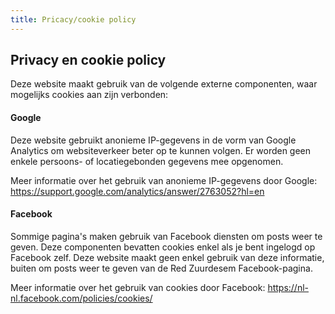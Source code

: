 ```yaml
---
title: Pricacy/cookie policy
---
```


## Privacy en cookie policy

Deze website maakt gebruik van de volgende externe componenten, waar mogelijks cookies aan zijn verbonden:

#### Google

Deze website gebruikt anonieme IP-gegevens in de vorm van Google Analytics om websiteverkeer beter op te kunnen volgen. Er worden geen enkele persoons- of locatiegebonden gegevens mee opgenomen. 

Meer informatie over het gebruik van anonieme IP-gegevens door Google: https://support.google.com/analytics/answer/2763052?hl=en

#### Facebook

Sommige pagina's maken gebruik van Facebook diensten om posts weer te geven. Deze componenten bevatten cookies enkel als je bent ingelogd op Facebook zelf. Deze website maakt geen enkel gebruik van deze informatie, buiten om posts weer te geven van de Red Zuurdesem Facebook-pagina.

Meer informatie over het gebruik van cookies door Facebook: https://nl-nl.facebook.com/policies/cookies/
